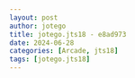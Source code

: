 ```yaml
---
layout: post
author: jotego
title: jotego.jts18 - e8ad973
date: 2024-06-28
categories: [Arcade, jts18]
tags: [jotego.jts18]
---
```


